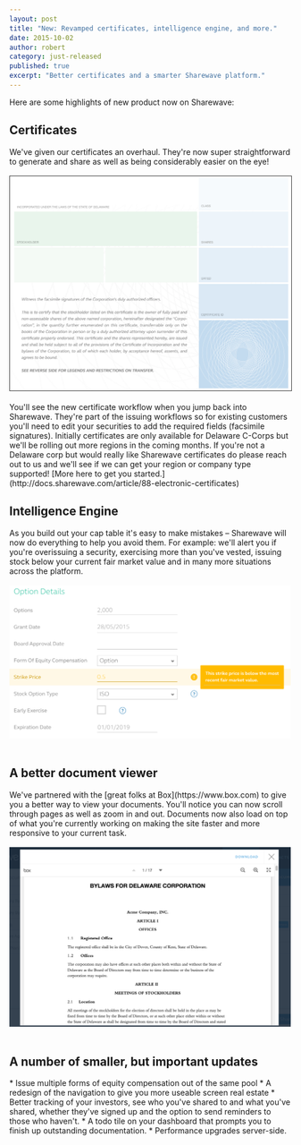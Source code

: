 ```yaml
---
layout: post
title: "New: Revamped certificates, intelligence engine, and more."
date: 2015-10-02
author: robert
category: just-released
published: true
excerpt: "Better certificates and a smarter Sharewave platform."
---
```

Here are some highlights of new product now on Sharewave:

<h2 style="text-align: left">Certificates</h2>
We've given our certificates an overhaul. They're now super straightforward to generate and share as well as being considerably easier on the eye!
<br><br>
<img style="border: 1px solid rgb(51, 51, 51);" src="/images/blank_cert.png">
<br><br>
You'll see the new certificate workflow when you jump back into Sharewave. They're part of the issuing workflows so for existing customers you'll need to edit your securities to add the required fields (facsimile signatures). Initially certificates are only available for Delaware C-Corps but we'll be rolling out more regions in the coming months. If you're not a Delaware corp but would really like Sharewave certificates do please reach out to us and we'll see if we can get your region or company type supported!
[More here to get you started.](http://docs.sharewave.com/article/88-electronic-certificates)

<h2 style="text-align: left">Intelligence Engine</h2>
As you build out your cap table it's easy to make mistakes &ndash; Sharewave will now do everything to help you avoid them. For example: we'll alert you if you're overissuing a security, exercising more than you've vested, issuing stock below your current fair market value and in many more situations across the platform.
<br><br>
<img src="/images/belowvalue.png">
<br><br>


<h2 style="text-align: left">A better document viewer</h2>
We've partnered with the [great folks at Box](https://www.box.com) to give you a better way to view your documents. You'll notice you can now scroll through pages as well as zoom in and out. Documents now also load on top of what you're currently working on making the site faster and more responsive to your current task.
<br><br>
<img src="/images/boxviewer.png">
<br><br>

<h2 style="text-align: left">A number of smaller, but important updates</h2>
* Issue multiple forms of equity compensation out of the same pool
* A redesign of the navigation to give you more useable screen real estate
* Better tracking of your investors, see who you've shared to and what you've shared, whether they've signed up and the option to send reminders to those who haven't.
* A todo tile on your dashboard that prompts you to finish up outstanding documentation.
* Performance upgrades server-side.
